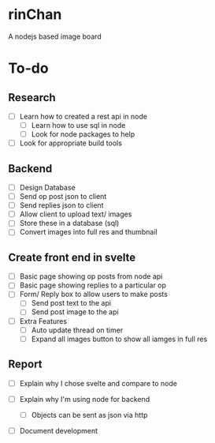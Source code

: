 # rinChan
A nodejs based image board


# To-do

## Research
- [ ] Learn how to created a rest api in node
  - [ ] Learn how to use sql in node
  - [ ] Look for node packages to help
- [ ] Look for appropriate build tools

## Backend
- [ ] Design Database
- [ ] Send op post json to client
- [ ] Send replies json to client 
- [ ] Allow client to upload text/ images
 - [ ] Store these in a database (sql)
 - [ ] Convert images into full res and thumbnail
 
## Create front end in svelte
- [ ] Basic page showing op posts from node api
- [ ] Basic page showing replies to a particular op
- [ ] Form/ Reply box to allow users to make posts
    - [ ] Send post text to the api
    - [ ] Send post image to the api
- [ ] Extra Features
  - [ ] Auto update thread on timer
  - [ ] Expand all images button to show all iamges in full res
  
 ## Report
 - [ ] Explain why I chose svelte and compare to node
 - [ ] Explain why I'm using node for backend
   - [ ] Objects can be sent as json via http
 - [ ] Document development
 
